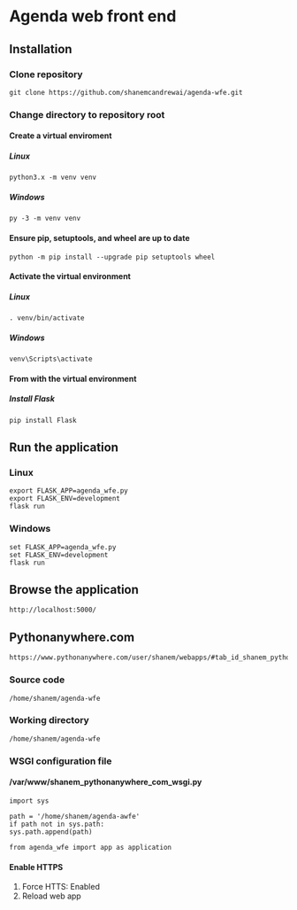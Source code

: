 # Agenda web front end

## Installation
### Clone repository
    git clone https://github.com/shanemcandrewai/agenda-wfe.git
### Change directory to repository root
#### Create a virtual enviroment
##### Linux
    python3.x -m venv venv
##### Windows
    py -3 -m venv venv
#### Ensure pip, setuptools, and wheel are up to date
    python -m pip install --upgrade pip setuptools wheel
#### Activate the virtual environment
##### Linux
    . venv/bin/activate
##### Windows
    venv\Scripts\activate
#### From with the virtual environment
##### Install Flask
    pip install Flask
## Run the application
### Linux
    export FLASK_APP=agenda_wfe.py
    export FLASK_ENV=development
    flask run
### Windows
    set FLASK_APP=agenda_wfe.py
    set FLASK_ENV=development
    flask run
## Browse the application
    http://localhost:5000/
## Pythonanywhere.com
    https://www.pythonanywhere.com/user/shanem/webapps/#tab_id_shanem_pythonanywhere_com
### Source code
    /home/shanem/agenda-wfe
### Working directory
    /home/shanem/agenda-wfe
### WSGI configuration file
#### /var/www/shanem_pythonanywhere_com_wsgi.py
    import sys

    path = '/home/shanem/agenda-awfe'
    if path not in sys.path:
	sys.path.append(path)

    from agenda_wfe import app as application
#### Enable HTTPS
1. Force HTTS: Enabled
2. Reload web app
